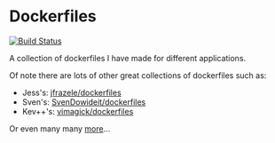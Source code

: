 # Dockerfiles

[![Build Status](https://travis-ci.org/jamesmstone/dockerfiles.svg?branch=master)](https://travis-ci.org/jamesmstone/dockerfiles)

A collection of dockerfiles I have made for different applications.

Of note there are lots of other great collections of dockerfiles such as:

- Jess's: [jfrazele/dockerfiles](https://github.com/jfrazelle/dockerfiles)
- Sven's: [SvenDowideit/dockerfiles](https://github.com/svendowideit/dockerfiles)
- Kev++'s: [vimagick/dockerfiles](https://github.com/vimagick/dockerfiles)

Or even many many [more](https://github.com/search?o=desc&q=dockerfiles&ref=searchresults&s=&type=Repositories&utf8=%E2%9C%93)... 
